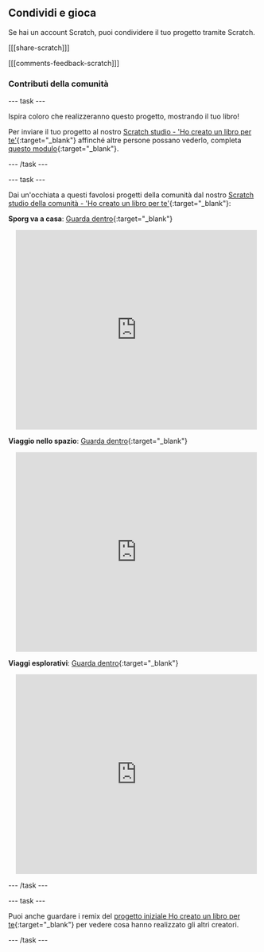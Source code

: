 ## Condividi e gioca

Se hai un account Scratch, puoi condividere il tuo progetto tramite Scratch.

[[[share-scratch]]]

[[[comments-feedback-scratch]]]

### Contributi della comunità

--- task ---

Ispira coloro che realizzeranno questo progetto, mostrando il tuo libro!

Per inviare il tuo progetto al nostro [Scratch studio - 'Ho creato un libro per te'](https://scratch.mit.edu/studios/29092393){:target="_blank"} affinché altre persone possano vederlo, completa [questo modulo](https://form.raspberrypi.org/f/community-project-submissions){:target="_blank"}.

--- /task ---

--- task ---

Dai un'occhiata a questi favolosi progetti della comunità dal nostro [Scratch studio della comunità - 'Ho creato un libro per te'](https://scratch.mit.edu/studios/29092393){:target="_blank"}:

**Sporg va a casa**: [Guarda dentro](https://scratch.mit.edu/projects/499498152/editor){:target="_blank"}
<div class="scratch-preview" style="margin-left: 15px;">
  <iframe allowtransparency="true" width="485" height="402" src="https://scratch.mit.edu/projects/embed/499498152/?autostart=false" frameborder="0"></iframe>
</div>

**Viaggio nello spazio**: [Guarda dentro](https://scratch.mit.edu/projects/707649190/editor){:target="_blank"}
<div class="scratch-preview" style="margin-left: 15px;">
  <iframe allowtransparency="true" width="485" height="402" src="https://scratch.mit.edu/projects/embed/707649190/?autostart=false" frameborder="0"></iframe>
</div>


**Viaggi esplorativi**: [Guarda dentro](https://scratch.mit.edu/projects/819661547/editor/){:target="_blank"}
<div class="scratch-preview" style="margin-left: 15px;">
  <iframe allowtransparency="true" width="485" height="402" src="https://scratch.mit.edu/projects/embed/819661547/?autostart=false" frameborder="0"></iframe>
</div>

--- /task ---

--- task ---

Puoi anche guardare i remix del [progetto iniziale Ho creato un libro per te](https://scratch.mit.edu/projects/582223042/remixes){:target="_blank"} per vedere cosa hanno realizzato gli altri creatori.

--- /task ---
